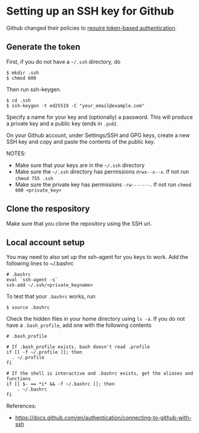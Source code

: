 # Setting up an SSH key for Github

Github changed their policies to [require token-based authentication](https://github.blog/2020-12-15-token-authentication-requirements-for-git-operations/).

## Generate the token

First, if you do not have a `~/.ssh` directory, do

```
$ mkdir .ssh
$ chmod 600
```

Then run ssh-keygen.

```
$ cd .ssh
$ ssh-keygen -t ed25519 -C "your_email@example.com"
```

Specify a name for your key and (optionally) a password.
This will produce a private key and a public key (ends in `.pub`). 

On your Github account, under Settings/SSH and GPG keys, create a new SSH key and copy and paste the contents of the public key.

NOTES:
* Make sure that your keys are in the `~/.ssh` directory
* Make sure the `~/.ssh` directory has permissions `drwx--x--x`. If not run `chmod 755 .ssh`
* Make sure the private key has permissions `-rw-------`. If not run `chmod 600 <private_key>`

## Clone the respository

Make sure that you clone the repository using the SSH url. 

## Local account setup

You may need to also set up the ssh-agent for you keys to work. Add the following lines to ~/.bashrc

```
# .bashrc
eval `ssh-agent -s`
ssh-add ~/.ssh/<private_keyname>
```
To test that your `.bashrc` works, run

```
$ source .bashrc
```

Check the hidden files in your home directory using `ls -a`. If you do not have a `.bash_profile`, add one with the following contents

```
# .bash_profile

# If .bash_profile exists, bash doesn't read .profile
if [[ -f ~/.profile ]]; then
  . ~/.profile
fi

# If the shell is interactive and .bashrc exists, get the aliases and functions
if [[ $- == *i* && -f ~/.bashrc ]]; then
    . ~/.bashrc
fi
```

References:

* https://docs.github.com/en/authentication/connecting-to-github-with-ssh
